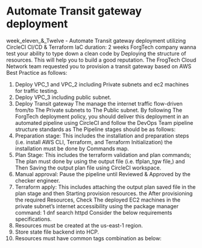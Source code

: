 # Automate Transit gateway deployment

<aside>
week_eleven_&_Twelve - Automate Transit gateway deployment utilizing CircleCI CI/CD &
Terraform IaC
duration: 2 weeks
ForgTech company wanna test your ability to type down a clean code by Deploying the structure of resources. This will help you to build a
good reputation.
The FrogTech Cloud Network team requested you to provision a transit gateway based on AWS Best Practice as follows:

1. Deploy VPC_1 and VPC_2 including Private subnets and ec2 machines for traffic testing.
2. Deploy VPC_3 including public subnet.
3. Deploy Transit gateway The manage the internet traffic flow-driven from/to The Private subnets to The Public subnet.
By following The ForgTech deployment policy, you should deliver this deployment in an automated pipeline using CircleCI and follow the
DevOps Team pipeline structure standards as The Pipeline stages should be as follows:
4. Preparation stage: This includes the installation and preparation steps (i.e. install AWS CLI, Terraform, and Terraform Initialization) the
installation must be done by Commands map.
5. Plan Stage: This includes the terraform validation and plan commands; The plan must done by using the output file (i.e. tfplan_tgw file,)
and Then Saving the output plan file using CircleCI workspace.
6. Manual approval: Pause the pipeline until Reviewed & Approved by the checker engineer.
7. Terraform apply: This includes attaching the output plan saved file in the plan stage and then Starting provision resources.
the
After provisioning the required Resources, Check The deployed EC2 machines in the private subnet’s internet accessibility using the
package manager command:
1
dnf search httpd
Consider the below requirements specifications.
8. Resources must be created at the us-east-1 region.
9. Store state file backend into HCP.
10. Resources must have common tags combination as below:
</aside>